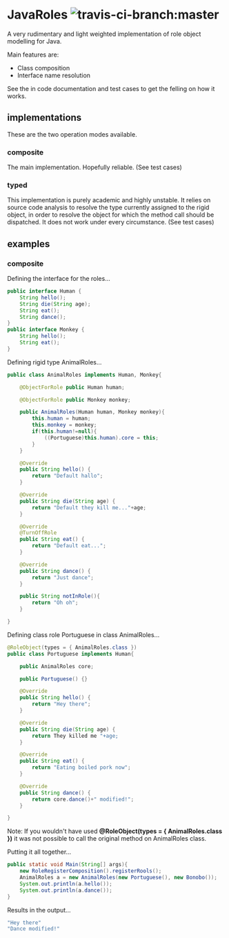 # JavaRoles ![travis-ci-branch:master](https://travis-ci.org/Mashashi/javaroles.svg?branch=master)

A very rudimentary and light weighted implementation of role object modelling for Java.

Main features are: 
* Class composition 
* Interface name resolution

See the in code documentation and test cases to get the felling on how it works.

## implementations
These are the two operation modes available.

### composite
The main implementation. Hopefully reliable. (See test cases)

### typed
This implementation is purely academic and highly unstable. It relies on source code analysis to resolve the type currently assigned to the rigid object, in order to resolve the object for which the method call should be dispatched. It does not work under every circumstance. (See test cases)

## examples

### composite 

Defining the interface for the roles...
```java
public interface Human {
	String hello(); 
	String die(String age);  
	String eat();
	String dance();
}
public interface Monkey {
	String hello();
	String eat();
}
```

Defining rigid type AnimalRoles...
```java
public class AnimalRoles implements Human, Monkey{

	@ObjectForRole public Human human;

	@ObjectForRole public Monkey monkey;

	public AnimalRoles(Human human, Monkey monkey){
	    this.human = human;
	    this.monkey = monkey;
	    if(this.human!=null){
	        ((Portuguese)this.human).core = this;
	    }
	}

	@Override
	public String hello() {
	    return "Default hallo";
	}

	@Override
	public String die(String age) {
	    return "Default they kill me..."+age;
	}

	@Override
	@TurnOffRole
	public String eat() {
	    return "Default eat...";
	}

	@Override
	public String dance() {
	    return "Just dance";
	}

	public String notInRole(){
	    return "Oh oh";
	}

}
```

Defining class role Portuguese in class AnimalRoles...
```java
@RoleObject(types = { AnimalRoles.class })
public class Portuguese implements Human{

	public AnimalRoles core;

	public Portuguese() {}

	@Override
	public String hello() {
	    return "Hey there";
	}

	@Override
	public String die(String age) {
	    return They killed me "+age;
	}

	@Override
	public String eat() {
	    return "Eating boiled pork now";
	}

	@Override
	public String dance() {
	    return core.dance()+" modified!";
	}

}
```
Note: If you wouldn't have used **@RoleObject(types = { AnimalRoles.class })** it was not possible to call the original method on AnimalRoles class.

Putting it all together...
```java
public static void Main(String[] args){
	new RoleRegisterComposition().registerRools();
	AnimalRoles a = new AnimalRoles(new Portuguese(), new Bonobo());
	System.out.println(a.hello());
	System.out.println(a.dance());
}
```

Results in the output...
```java
"Hey there"
"Dance modified!"
```
